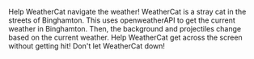 Help WeatherCat navigate the weather! WeatherCat is a stray cat in the streets of Binghamton. This uses openweatherAPI to get the current weather in Binghamton. Then, the background and projectiles change based on the current weather. Help WeatherCat get across the screen without getting hit! Don't let WeatherCat down!